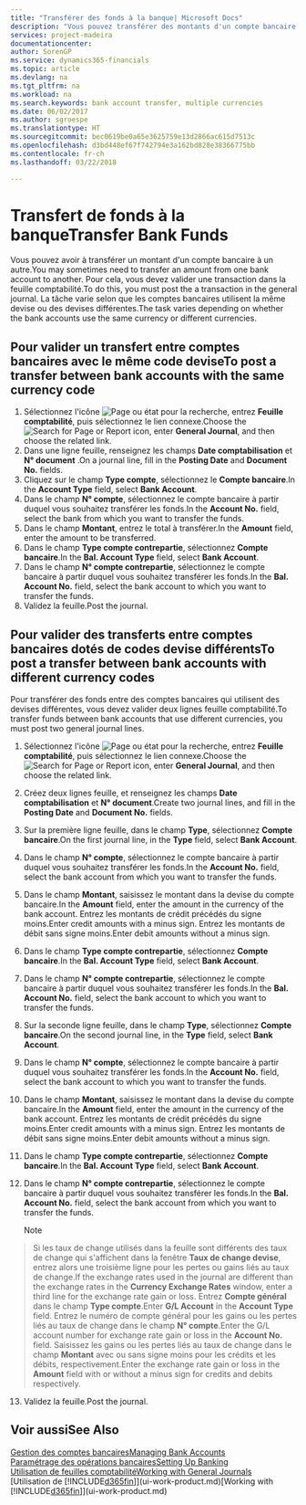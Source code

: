 ```yaml
---
title: "Transférer des fonds à la banque| Microsoft Docs"
description: "Vous pouvez transférer des montants d'un compte bancaire à un autre, y compris dans différentes devises, en validant la transaction dans la feuille comptabilité."
services: project-madeira
documentationcenter: 
author: SorenGP
ms.service: dynamics365-financials
ms.topic: article
ms.devlang: na
ms.tgt_pltfrm: na
ms.workload: na
ms.search.keywords: bank account transfer, multiple currencies
ms.date: 06/02/2017
ms.author: sgroespe
ms.translationtype: HT
ms.sourcegitcommit: bec0619be0a65e3625759e13d2866ac615d7513c
ms.openlocfilehash: d3bd448ef67f742794e3a162bd828e38366775bb
ms.contentlocale: fr-ch
ms.lasthandoff: 03/22/2018

---
```

# <a name="transfer-bank-funds"></a><span data-ttu-id="8a60a-103">Transfert de fonds à la banque</span><span class="sxs-lookup"><span data-stu-id="8a60a-103">Transfer Bank Funds</span></span>
<span data-ttu-id="8a60a-104">Vous pouvez avoir à transférer un montant d'un compte bancaire à un autre.</span><span class="sxs-lookup"><span data-stu-id="8a60a-104">You may sometimes need to transfer an amount from one bank account to another.</span></span> <span data-ttu-id="8a60a-105">Pour cela, vous devez valider une transaction dans la feuille comptabilité.</span><span class="sxs-lookup"><span data-stu-id="8a60a-105">To do this, you must post the a transaction in the general journal.</span></span> <span data-ttu-id="8a60a-106">La tâche varie selon que les comptes bancaires utilisent la même devise ou des devises différentes.</span><span class="sxs-lookup"><span data-stu-id="8a60a-106">The task varies depending on whether the bank accounts use the same currency or different currencies.</span></span>

## <a name="to-post-a-transfer-between-bank-accounts-with-the-same-currency-code"></a><span data-ttu-id="8a60a-107">Pour valider un transfert entre comptes bancaires avec le même code devise</span><span class="sxs-lookup"><span data-stu-id="8a60a-107">To post a transfer between bank accounts with the same currency code</span></span>
1. <span data-ttu-id="8a60a-108">Sélectionnez l'icône ![Page ou état pour la recherche](media/ui-search/search_small.png "icône Page ou état pour la recherche"), entrez **Feuille comptabilité**, puis sélectionnez le lien connexe.</span><span class="sxs-lookup"><span data-stu-id="8a60a-108">Choose the ![Search for Page or Report](media/ui-search/search_small.png "Search for Page or Report icon") icon, enter **General Journal**, and then choose the related link.</span></span>
2. <span data-ttu-id="8a60a-109">Dans une ligne feuille, renseignez les champs **Date comptabilisation** et **N° document** .</span><span class="sxs-lookup"><span data-stu-id="8a60a-109">On a journal line, fill in the **Posting Date** and **Document No.** fields.</span></span>
3. <span data-ttu-id="8a60a-110">Cliquez sur le champ **Type compte**, sélectionnez le **Compte bancaire**.</span><span class="sxs-lookup"><span data-stu-id="8a60a-110">In the **Account Type** field, select **Bank Account**.</span></span>
4. <span data-ttu-id="8a60a-111">Dans le champ **N° compte**, sélectionnez le compte bancaire à partir duquel vous souhaitez transférer les fonds.</span><span class="sxs-lookup"><span data-stu-id="8a60a-111">In the **Account No.** field, select the bank from which you want to transfer the funds.</span></span>
5. <span data-ttu-id="8a60a-112">Dans le champ **Montant**, entrez le total à transférer.</span><span class="sxs-lookup"><span data-stu-id="8a60a-112">In the **Amount** field, enter the amount to be transferred.</span></span>
6. <span data-ttu-id="8a60a-113">Dans le champ **Type compte contrepartie**, sélectionnez **Compte bancaire**.</span><span class="sxs-lookup"><span data-stu-id="8a60a-113">In the **Bal. Account Type** field, select **Bank Account**.</span></span>
7. <span data-ttu-id="8a60a-114">Dans le champ **N° compte contrepartie**, sélectionnez le compte bancaire à partir duquel vous souhaitez transférer les fonds.</span><span class="sxs-lookup"><span data-stu-id="8a60a-114">In the **Bal. Account No.** field, select the bank account to which you want to transfer the funds.</span></span>
8. <span data-ttu-id="8a60a-115">Validez la feuille.</span><span class="sxs-lookup"><span data-stu-id="8a60a-115">Post the journal.</span></span>

## <a name="to-post-a-transfer-between-bank-accounts-with-different-currency-codes"></a><span data-ttu-id="8a60a-116">Pour valider des transferts entre comptes bancaires dotés de codes devise différents</span><span class="sxs-lookup"><span data-stu-id="8a60a-116">To post a transfer between bank accounts with different currency codes</span></span>
<span data-ttu-id="8a60a-117">Pour transférer des fonds entre des comptes bancaires qui utilisent des devises différentes, vous devez valider deux lignes feuille comptabilité.</span><span class="sxs-lookup"><span data-stu-id="8a60a-117">To transfer funds between bank accounts that use different currencies, you must post two general journal lines.</span></span>

1. <span data-ttu-id="8a60a-118">Sélectionnez l'icône ![Page ou état pour la recherche](media/ui-search/search_small.png "icône Page ou état pour la recherche"), entrez **Feuille comptabilité**, puis sélectionnez le lien connexe.</span><span class="sxs-lookup"><span data-stu-id="8a60a-118">Choose the ![Search for Page or Report](media/ui-search/search_small.png "Search for Page or Report icon") icon, enter **General Journal**, and then choose the related link.</span></span>
2. <span data-ttu-id="8a60a-119">Créez deux lignes feuille, et renseignez les champs **Date comptabilisation** et **N° document**.</span><span class="sxs-lookup"><span data-stu-id="8a60a-119">Create two journal lines, and fill in the **Posting Date** and **Document No.** fields.</span></span>
3. <span data-ttu-id="8a60a-120">Sur la première ligne feuille, dans le champ **Type**, sélectionnez **Compte bancaire**.</span><span class="sxs-lookup"><span data-stu-id="8a60a-120">On the first journal line, in the **Type** field, select **Bank Account**.</span></span>
4. <span data-ttu-id="8a60a-121">Dans le champ **N° compte**, sélectionnez le compte bancaire à partir duquel vous souhaitez transférer les fonds.</span><span class="sxs-lookup"><span data-stu-id="8a60a-121">In the **Account No.** field, select the bank account from which you want to transfer the funds.</span></span>
5. <span data-ttu-id="8a60a-122">Dans le champ **Montant**, saisissez le montant dans la devise du compte bancaire.</span><span class="sxs-lookup"><span data-stu-id="8a60a-122">In the **Amount** field, enter the amount in the currency of the bank account.</span></span> <span data-ttu-id="8a60a-123">Entrez les montants de crédit précédés du signe moins.</span><span class="sxs-lookup"><span data-stu-id="8a60a-123">Enter credit amounts with a minus sign.</span></span> <span data-ttu-id="8a60a-124">Entrez les montants de débit sans signe moins.</span><span class="sxs-lookup"><span data-stu-id="8a60a-124">Enter debit amounts without a minus sign.</span></span>
6. <span data-ttu-id="8a60a-125">Dans le champ **Type compte contrepartie**, sélectionnez **Compte bancaire**.</span><span class="sxs-lookup"><span data-stu-id="8a60a-125">In the **Bal. Account Type** field, select **Bank Account**.</span></span>
7. <span data-ttu-id="8a60a-126">Dans le champ **N° compte contrepartie**, sélectionnez le compte bancaire à partir duquel vous souhaitez transférer les fonds.</span><span class="sxs-lookup"><span data-stu-id="8a60a-126">In the **Bal. Account No.** field, select the bank account to which you want to transfer the funds.</span></span>
8. <span data-ttu-id="8a60a-127">Sur la seconde ligne feuille, dans le champ **Type**, sélectionnez **Compte bancaire**.</span><span class="sxs-lookup"><span data-stu-id="8a60a-127">On the second journal line, in the **Type** field, select **Bank Account**.</span></span>
9. <span data-ttu-id="8a60a-128">Dans le champ **N° compte**, sélectionnez le compte bancaire à partir duquel vous souhaitez transférer les fonds.</span><span class="sxs-lookup"><span data-stu-id="8a60a-128">In the **Account No.** field, select the bank account to which you want to transfer the funds.</span></span>
10. <span data-ttu-id="8a60a-129">Dans le champ **Montant**, saisissez le montant dans la devise du compte bancaire.</span><span class="sxs-lookup"><span data-stu-id="8a60a-129">In the **Amount** field, enter the amount in the currency of the bank account.</span></span> <span data-ttu-id="8a60a-130">Entrez les montants de crédit précédés du signe moins.</span><span class="sxs-lookup"><span data-stu-id="8a60a-130">Enter credit amounts with a minus sign.</span></span> <span data-ttu-id="8a60a-131">Entrez les montants de débit sans signe moins.</span><span class="sxs-lookup"><span data-stu-id="8a60a-131">Enter debit amounts without a minus sign.</span></span>
11. <span data-ttu-id="8a60a-132">Dans le champ **Type compte contrepartie**, sélectionnez **Compte bancaire**.</span><span class="sxs-lookup"><span data-stu-id="8a60a-132">In the **Bal. Account Type** field, select **Bank Account**.</span></span>  
12. <span data-ttu-id="8a60a-133">Dans le champ **N° compte contrepartie**, sélectionnez le compte bancaire à partir duquel vous souhaitez transférer les fonds.</span><span class="sxs-lookup"><span data-stu-id="8a60a-133">In the **Bal. Account No.** field, select the bank account from which you want to transfer the funds.</span></span>

    > [!NOTE]  
>   <span data-ttu-id="8a60a-134">Si les taux de change utilisés dans la feuille sont différents des taux de change qui s'affichent dans la fenêtre **Taux de change devise**, entrez alors une troisième ligne pour les pertes ou gains liés au taux de change.</span><span class="sxs-lookup"><span data-stu-id="8a60a-134">If the exchange rates used in the journal are different than the exchange rates in the **Currency Exchange Rates** window, enter a third line for the exchange rate gain or loss.</span></span> <span data-ttu-id="8a60a-135">Entrez **Compte général** dans le champ **Type compte**.</span><span class="sxs-lookup"><span data-stu-id="8a60a-135">Enter **G/L Account** in the **Account Type** field.</span></span> <span data-ttu-id="8a60a-136">Entrez le numéro de compte général pour les gains ou les pertes liés au taux de change dans le champ **N° compte**.</span><span class="sxs-lookup"><span data-stu-id="8a60a-136">Enter the G/L account number for exchange rate gain or loss in the **Account No.** field.</span></span> <span data-ttu-id="8a60a-137">Saisissez les gains ou les pertes liés au taux de change dans le champ **Montant** avec ou sans signe moins pour les crédits et les débits, respectivement.</span><span class="sxs-lookup"><span data-stu-id="8a60a-137">Enter the exchange rate gain or loss in the **Amount** field with or without a minus sign for credits and debits respectively.</span></span>
13. <span data-ttu-id="8a60a-138">Validez la feuille.</span><span class="sxs-lookup"><span data-stu-id="8a60a-138">Post the journal.</span></span>

## <a name="see-also"></a><span data-ttu-id="8a60a-139">Voir aussi</span><span class="sxs-lookup"><span data-stu-id="8a60a-139">See Also</span></span>
[<span data-ttu-id="8a60a-140">Gestion des comptes bancaires</span><span class="sxs-lookup"><span data-stu-id="8a60a-140">Managing Bank Accounts</span></span>](bank-manage-bank-accounts.md)  
[<span data-ttu-id="8a60a-141">Paramétrage des opérations bancaires</span><span class="sxs-lookup"><span data-stu-id="8a60a-141">Setting Up Banking</span></span>](bank-setup-banking.md)  
[<span data-ttu-id="8a60a-142">Utilisation de feuilles comptabilité</span><span class="sxs-lookup"><span data-stu-id="8a60a-142">Working with General Journals</span></span>](ui-work-general-journals.md)  
<span data-ttu-id="8a60a-143">[Utilisation de [!INCLUDE[d365fin](includes/d365fin_md.md)]](ui-work-product.md)</span><span class="sxs-lookup"><span data-stu-id="8a60a-143">[Working with [!INCLUDE[d365fin](includes/d365fin_md.md)]](ui-work-product.md)</span></span>

